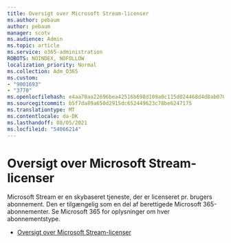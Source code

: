 ```yaml
---
title: Oversigt over Microsoft Stream-licenser
ms.author: pebaum
author: pebaum
manager: scotv
ms.audience: Admin
ms.topic: article
ms.service: o365-administration
ROBOTS: NOINDEX, NOFOLLOW
localization_priority: Normal
ms.collection: Adm_O365
ms.custom:
- "9001693"
- "3770"
ms.openlocfilehash: e4aa70aa22696bea42516b698d109a0c115d024468d4d8ab070b9c337c3e91fe
ms.sourcegitcommit: b5f7da89a650d2915dc652449623c78be6247175
ms.translationtype: MT
ms.contentlocale: da-DK
ms.lasthandoff: 08/05/2021
ms.locfileid: "54066214"
---
```

# <a name="microsoft-stream-licensing-overview"></a>Oversigt over Microsoft Stream-licenser

Microsoft Stream er en skybaseret tjeneste, der er licenseret pr. brugers abonnement. Den er tilgængelig som en del af berettigede Microsoft 365-abonnementer. Se Microsoft 365 for oplysninger om hver abonnementstype.

- [Oversigt over Microsoft Stream-licenser](https://docs.microsoft.com/stream/license-overview)